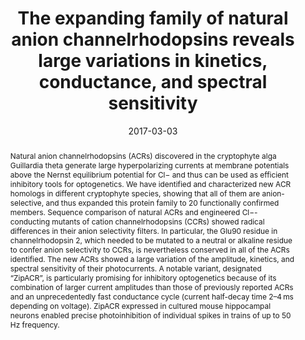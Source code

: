 ---
title: The expanding family of natural anion channelrhodopsins reveals large variations
  in kinetics, conductance, and spectral sensitivity
authors:
- Elena G Govorunova
- Oleg A Sineshchekov
- Elsa M Rodarte
- Roger Janz
- admin
- Michael Melkonian
- Gane K-S Wong
- John L Spudich

# Author notes (optional)
#author_notes:
#  - 'Equal contribution'
#  - 'Equal contribution'

date: '2017-03-03'
doi: https://doi.org/10.1038/srep43358

# Schedule page publish date (NOT publication's date).
publishDate: '2023-12-20T14:02:48.423612Z'

# Publication type.
# Accepts a single type but formatted as a YAML list (for Hugo requirements).
# Enter a publication type from the CSL standard.
publication_types: ['article-journal']

# Publication name and optional abbreviated publication name.
publication: In *Scientific Reports*
publication_short: In *Sci. Rep.*

abstract: 'Natural anion channelrhodopsins (ACRs) discovered in the cryptophyte alga Guillardia theta generate large hyperpolarizing currents at membrane potentials above the Nernst equilibrium potential for Cl− and thus can be used as efficient inhibitory tools for optogenetics. We have identified and characterized new ACR homologs in different cryptophyte species, showing that all of them are anion-selective, and thus expanded this protein family to 20 functionally confirmed members. Sequence comparison of natural ACRs and engineered Cl−-conducting mutants of cation channelrhodopsins (CCRs) showed radical differences in their anion selectivity filters. In particular, the Glu90 residue in channelrhodopsin 2, which needed to be mutated to a neutral or alkaline residue to confer anion selectivity to CCRs, is nevertheless conserved in all of the ACRs identified. The new ACRs showed a large variation of the amplitude, kinetics, and spectral sensitivity of their photocurrents. A notable variant, designated “ZipACR”, is particularly promising for inhibitory optogenetics because of its combination of larger current amplitudes than those of previously reported ACRs and an unprecedentedly fast conductance cycle (current half-decay time 2–4 ms depending on voltage). ZipACR expressed in cultured mouse hippocampal neurons enabled precise photoinhibition of individual spikes in trains of up to 50 Hz frequency.'

# Summary. An optional shortened abstract.
summary: A notable variant, designated “ZipACR”, is particularly promising for inhibitory optogenetics because of its combination of larger current amplitudes than those of previously reported ACRs and an unprecedentedly fast conductance cycle.

tags: ['Membrane proteins','Neuroscience']

# Display this page in the Featured widget?
featured: false

# Custom links (uncomment lines below)
# links:
# - name: Custom Link
#   url: http://example.org

url_pdf: 'https://www.nature.com/articles/srep43358.pdf'
url_code: ''
url_dataset: ''
url_poster: ''
url_project: ''
url_slides: ''
url_source: ''
url_video: ''

# Featured image
# To use, place an image named `featured.jpg/png` in your page's folder.
# Otherwise, specify the `filename` option to load an image from your `assets/media/` folder.
# Placement options: 1 = Full column width, 2 = Out-set, 3 = Screen-width
# Focal point options: Smart, Center, TopLeft, Top, TopRight, Left, Right, BottomLeft, Bottom, BottomRight
# Set `preview_only` to `true` to just use the image for thumbnails.
image:
  caption: 'Image credit: [**nature.com**](https://www.nature.com/articles/srep43358/figures/1)'
  placement: 2
  focal_point: 'Center'
  preview_only: false
  # filename: my-image.jpg  # Uncomment to load an image from `assets/media/` instead.
  #alt_text: An optional description of the image for screen readers.

# Associated Projects (optional).
#   Associate this publication with one or more of your projects.
#   Simply enter your project's folder or file name without extension.
#   E.g. `internal-project` references `content/project/internal-project/index.md`.
#   Otherwise, set `projects: []`.
#projects:
#  - eyeseg
#  - eyepy

# Slides (optional).
#   Associate this publication with Markdown slides.
#   Simply enter your slide deck's filename without extension.
#   E.g. `slides: "example"` references `content/slides/example/index.md`.
#   Otherwise, set `slides: ""`.
#slides: example

# The following can be added to the main body (optional)
#{{% callout note %}}
#Click the _Cite_ button above to demo the feature to enable visitors to import publication metadata into their reference management software.
#{{% /callout %}}

#{{% callout note %}}
#Create your slides in Markdown - click the _Slides_ button to check out the example.
#{{% /callout %}}

#Add the publication's **full text** or **supplementary notes** here. You can use rich formatting such as including [code, math, and images](https://docs.#hugoblox.com/content/writing-markdown-latex/).
---